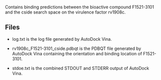 Contains binding predictions between the bioactive compound F1521-3101 and the cside search space on the virulence factor rv1908c.

## Files

- log.txt is the log file generated by AutoDock Vina.

- rv1908c_F1521-3101_cside.pdbqt is the PDBQT file generated by AutoDock Vina containing the orientation and binding location of F1521-3101.

- stdoe.txt is the combined STDOUT and STDERR output of AutoDock Vina.

